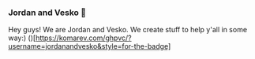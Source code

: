 ### Jordan and Vesko 👋
Hey guys! We are Jordan and Vesko. We create stuff to help y'all in some way:)
()[https://komarev.com/ghpvc/?username=jordanandvesko&style=for-the-badge]

<!--
**jordanandvesko/jordanandvesko** is a ✨ _special_ ✨ repository because its `README.md` (this file) appears on your GitHub profile.

Here are some ideas to get you started:

- 🔭 I’m currently working on ...
- 🌱 I’m currently learning ...
- 👯 I’m looking to collaborate on ...
- 🤔 I’m looking for help with ...
- 💬 Ask me about ...
- 📫 How to reach me: ...
- 😄 Pronouns: ...
- ⚡ Fun fact: ...
-->
